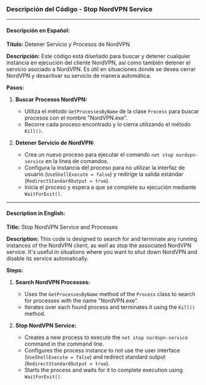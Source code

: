 ### Descripción del Código - Stop NordVPN Service

---

#### Descripción en Español:

**Título:** Detener Servicio y Procesos de NordVPN

**Descripción:**
Este código está diseñado para buscar y detener cualquier instancia en ejecución del cliente NordVPN, así como también detener el servicio asociado a NordVPN. Es útil en situaciones donde se desea cerrar NordVPN y desactivar su servicio de manera automática.

**Pasos:**
1. **Buscar Procesos NordVPN:**
   - Utiliza el método `GetProcessesByName` de la clase `Process` para buscar procesos con el nombre "NordVPN.exe".
   - Recorre cada proceso encontrado y lo cierra utilizando el método `Kill()`.

2. **Detener Servicio de NordVPN:**
   - Crea un nuevo proceso para ejecutar el comando `net stop nordvpn-service` en la línea de comandos.
   - Configura la instancia del proceso para no utilizar la interfaz de usuario (`UseShellExecute = false`) y redirige la salida estándar (`RedirectStandardOutput = true`).
   - Inicia el proceso y espera a que se complete su ejecución mediante `WaitForExit()`.

---

#### Description in English:

**Title:** Stop NordVPN Service and Processes

**Description:**
This code is designed to search for and terminate any running instances of the NordVPN client, as well as stop the associated NordVPN service. It's useful in situations where you want to shut down NordVPN and disable its service automatically.

**Steps:**
1. **Search NordVPN Processes:**
   - Uses the `GetProcessesByName` method of the `Process` class to search for processes with the name "NordVPN.exe".
   - Iterates over each found process and terminates it using the `Kill()` method.

2. **Stop NordVPN Service:**
   - Creates a new process to execute the `net stop nordvpn-service` command in the command line.
   - Configures the process instance to not use the user interface (`UseShellExecute = false`) and redirect standard output (`RedirectStandardOutput = true`).
   - Starts the process and waits for it to complete execution using `WaitForExit()`.
